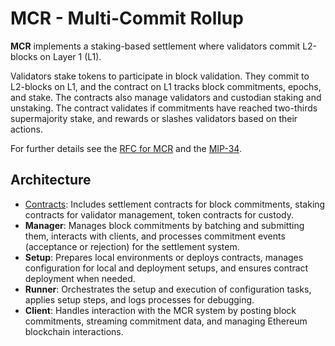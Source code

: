 # MCR - Multi-Commit Rollup

**MCR** implements a staking-based settlement where validators commit L2-blocks on Layer 1 (L1). 

Validators stake tokens to participate in block validation. They commit to L2-blocks on L1, and the contract on L1 tracks block commitments, epochs, and stake. The contracts also manage validators and custodian staking and unstaking. The contract validates if commitments have reached two-thirds supermajority stake, and rewards or slashes validators based on their actions.

For further details see the [RFC for MCR](https://github.com/movementlabsxyz/rfcs/pull/29) and the [MIP-34](https://github.com/movementlabsxyz/MIP/blob/main/MIP/mip-34).

## Architecture

- [Contracts](./contracts/README.md): Includes settlement contracts for block commitments, staking contracts for validator management, token contracts for custody.
- **Manager**: Manages block commitments by batching and submitting them, interacts with clients, and processes commitment events (acceptance or rejection) for the settlement system.
- **Setup**: Prepares local environments or deploys contracts, manages configuration for local and deployment setups, and ensures contract deployment when needed.
- **Runner**: Orchestrates the setup and execution of configuration tasks, applies setup steps, and logs processes for debugging.
- **Client**: Handles interaction with the MCR system by posting block commitments, streaming commitment data, and managing Ethereum blockchain interactions.